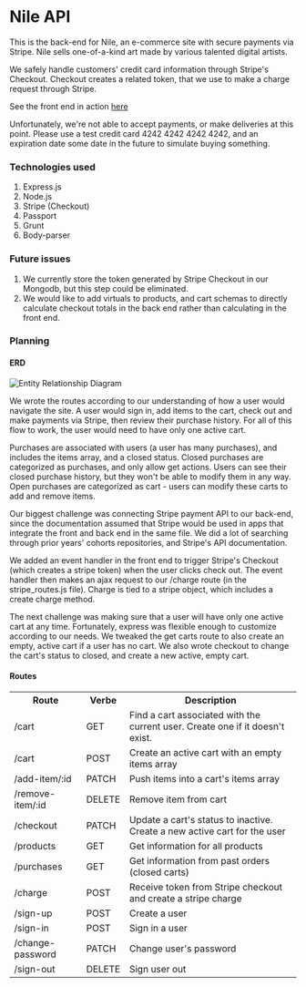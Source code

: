# Nile API
This is the back-end for Nile, an e-commerce site with secure payments via
Stripe. Nile sells one-of-a-kind art made by various talented digital artists.

We safely handle customers' credit card information through Stripe's Checkout.
Checkout creates a related token, that we use to make a charge request through Stripe.

See the front end in action [here](https://wdi-3-0.github.io/nile-client/)

Unfortunately, we're not able to accept payments, or make deliveries at this point.
Please use a test credit card 4242 4242 4242 4242, and an expiration date some
date in the future to simulate buying something.

### Technologies used
1. Express.js
2. Node.js
3. Stripe (Checkout)
4. Passport
5. Grunt
6. Body-parser

### Future issues
1. We currently store the token generated by Stripe Checkout in our Mongodb, but this step could be eliminated.
2. We would like to add virtuals to products, and cart schemas to directly calculate checkout totals in the back end rather than calculating in the front end.

### Planning

#### ERD

![Entity Relationship Diagram](https://i.imgur.com/fQcOcT1.png)

We wrote the routes according to our understanding of how a user would navigate the site.
A user would sign in, add items to the cart, check out and make payments via Stripe, then review their purchase history. For all of this flow to work, the user would need to have only one active cart.

Purchases are associated with users (a user has many purchases), and includes the
items array, and a closed status. Closed purchases are categorized as purchases, and only allow get actions. Users can see their closed purchase history, but they won't be able to modify them in any way. Open purchases are categorized as cart - users can modify these carts to add and remove items.

Our biggest challenge was connecting Stripe payment API to our back-end, since the documentation assumed that Stripe would be used in apps that integrate the front and back end in the same file. We did a lot of searching through prior years' cohorts repositories, and Stripe's API documentation.

We added an event handler in the front end to trigger Stripe's Checkout (which creates a stripe token) when the user clicks check out. The event handler then makes an ajax request to our /charge route (in the stripe_routes.js file). Charge is tied to a stripe object, which includes a create charge method.

The next challenge was making sure that a user will have only one active cart at any time.
Fortunately, express was flexible enough to customize according to our needs. We tweaked the get carts route to also create an empty, active cart if a user has no cart. We also wrote checkout to change the cart's status to closed, and create a new active, empty cart.

#### Routes

<table style="width:100%">
  <tr>
    <th>Route</th>
    <th>Verbe</th>
    <th>Description</th>
  </tr>
  <tr>
    <td>/cart</td>
    <td>GET</td>
    <td>Find a cart associated with the current user. Create one if it doesn't exist.</td>
  </tr>
  <tr>
    <td>/cart</td>
    <td>POST</td>
    <td>Create an active cart with an empty items array</td>
  </tr>
  <tr>
    <td>/add-item/:id</td>
    <td>PATCH</td>
    <td>Push items into a cart's items array</td>
  </tr>
  <tr>
    <td>/remove-item/:id</td>
    <td>DELETE</td>
    <td>Remove item from cart</td>
  </tr>
  <tr>
    <td>/checkout</td>
    <td>PATCH</td>
    <td>Update a cart's status to inactive. Create a new active cart for the user</td>
  </tr>
  <tr>
    <td>/products</td>
    <td>GET</td>
    <td>Get information for all products</td>
  </tr>
  <tr>
    <td>/purchases</td>
    <td>GET</td>
    <td>Get information from past orders (closed carts)</td>
  </tr>
  <tr>
    <td>/charge</td>
    <td>POST</td>
    <td>Receive token from Stripe checkout and create a stripe charge</td>
  </tr>
  <tr>
    <td>/sign-up</td>
    <td>POST</td>
    <td>Create a user</td>
  </tr>
  <tr>
    <td>/sign-in</td>
    <td>POST</td>
    <td>Sign in a user</td>
  </tr>
  <tr>
    <td>/change-password</td>
    <td>PATCH</td>
    <td>Change user's password</td>
  </tr>
  <tr>
    <td>/sign-out</td>
    <td>DELETE</td>
    <td>Sign user out</td>
  </tr>
</table>

